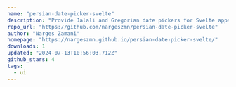 ```yaml
---
name: "persian-date-picker-svelte"
description: "Provide Jalali and Gregorian date pickers for Svelte apps."
repo_url: "https://github.com/nargeszmn/persian-date-picker-svelte"
author: "Narges Zamani"
homepage: "https://nargeszmn.github.io/persian-date-picker-svelte/"
downloads: 1
updated: "2024-07-13T10:56:03.712Z"
github_stars: 4
tags: 
  - ui
---
```

